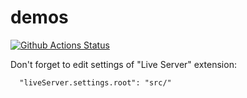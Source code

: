 # demos

[![Github Actions Status](https://github.com/albertmolodec/demos/workflows/Build%20and%20Deploy/badge.svg)](https://github.com/albertmolodec/demos/actions)

Don't forget to edit settings of "Live Server" extension:

```
  "liveServer.settings.root": "src/"
```